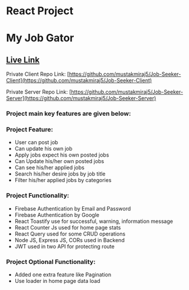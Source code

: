 # React Project

# My Job Gator

## [ Live Link](https://job-seeker-2064e.web.app/)

Private Client Repo Link: [https://github.com/mustakmiraj5/Job-Seeker-Client](https://github.com/mustakmiraj5/Job-Seeker-Client)

Private Server Repo Link: [https://github.com/mustakmiraj5/Job-Seeker-Server](https://github.com/mustakmiraj5/Job-Seeker-Server)

### Project main key features are given below:

### Project Feature:

- User can post job
- Can update his own job
- Apply jobs expect his own posted jobs
- Can Update his/her own posted jobs
- Can see his/her applied jobs
- Search his/her desire jobs by job title
- Filter his/her applied jobs by categories

### Project Functionality:

- Firebase Authentication by Email and Password
- Firebase Authentication by Google
- React Toastify use for successful, warning, information message
- React Counter Js used for home page stats
- React Query used for some CRUD operations
- Node JS, Express JS, CORs used in Backend
- JWT used in two API for protecting route

### Project Optional Functionality:

- Added one extra feature like Pagination
- Use loader in home page data load